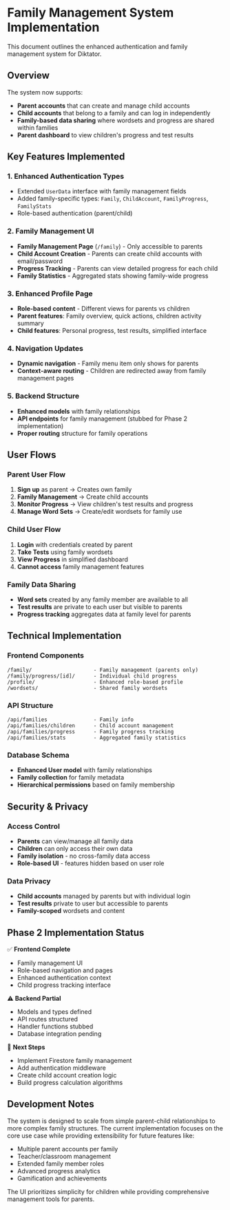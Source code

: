 # Family Management System Implementation

This document outlines the enhanced authentication and family management system for Diktator.

## Overview

The system now supports:
- **Parent accounts** that can create and manage child accounts
- **Child accounts** that belong to a family and can log in independently
- **Family-based data sharing** where wordsets and progress are shared within families
- **Parent dashboard** to view children's progress and test results

## Key Features Implemented

### 1. Enhanced Authentication Types
- Extended `UserData` interface with family management fields
- Added family-specific types: `Family`, `ChildAccount`, `FamilyProgress`, `FamilyStats`
- Role-based authentication (parent/child)

### 2. Family Management UI
- **Family Management Page** (`/family`) - Only accessible to parents
- **Child Account Creation** - Parents can create child accounts with email/password
- **Progress Tracking** - Parents can view detailed progress for each child
- **Family Statistics** - Aggregated stats showing family-wide progress

### 3. Enhanced Profile Page
- **Role-based content** - Different views for parents vs children
- **Parent features**: Family overview, quick actions, children activity summary
- **Child features**: Personal progress, test results, simplified interface

### 4. Navigation Updates
- **Dynamic navigation** - Family menu item only shows for parents
- **Context-aware routing** - Children are redirected away from family management pages

### 5. Backend Structure
- **Enhanced models** with family relationships
- **API endpoints** for family management (stubbed for Phase 2 implementation)
- **Proper routing** structure for family operations

## User Flows

### Parent User Flow
1. **Sign up** as parent → Creates own family
2. **Family Management** → Create child accounts
3. **Monitor Progress** → View children's test results and progress
4. **Manage Word Sets** → Create/edit wordsets for family use

### Child User Flow
1. **Login** with credentials created by parent
2. **Take Tests** using family wordsets
3. **View Progress** in simplified dashboard
4. **Cannot access** family management features

### Family Data Sharing
- **Word sets** created by any family member are available to all
- **Test results** are private to each user but visible to parents
- **Progress tracking** aggregates data at family level for parents

## Technical Implementation

### Frontend Components
```
/family/                    - Family management (parents only)
/family/progress/[id]/      - Individual child progress
/profile/                   - Enhanced role-based profile
/wordsets/                  - Shared family wordsets
```

### API Structure
```
/api/families               - Family info
/api/families/children      - Child account management
/api/families/progress      - Family progress tracking
/api/families/stats         - Aggregated family statistics
```

### Database Schema
- **Enhanced User model** with family relationships
- **Family collection** for family metadata
- **Hierarchical permissions** based on family membership

## Security & Privacy

### Access Control
- **Parents** can view/manage all family data
- **Children** can only access their own data
- **Family isolation** - no cross-family data access
- **Role-based UI** - features hidden based on user role

### Data Privacy
- **Child accounts** managed by parents but with individual login
- **Test results** private to user but accessible to parents
- **Family-scoped** wordsets and content

## Phase 2 Implementation Status

✅ **Frontend Complete**
- Family management UI
- Role-based navigation and pages
- Enhanced authentication context
- Child progress tracking interface

⚠️ **Backend Partial**
- Models and types defined
- API routes structured
- Handler functions stubbed
- Database integration pending

🔄 **Next Steps**
- Implement Firestore family management
- Add authentication middleware
- Create child account creation logic
- Build progress calculation algorithms

## Development Notes

The system is designed to scale from simple parent-child relationships to more complex family structures. The current implementation focuses on the core use case while providing extensibility for future features like:

- Multiple parent accounts per family
- Teacher/classroom management
- Extended family member roles
- Advanced progress analytics
- Gamification and achievements

The UI prioritizes simplicity for children while providing comprehensive management tools for parents.
